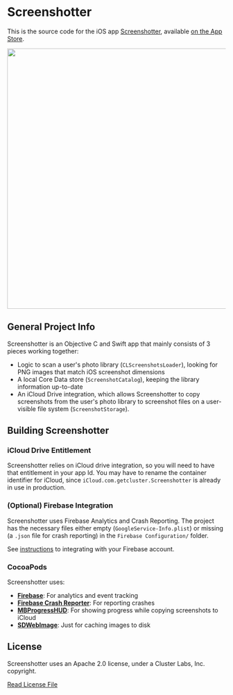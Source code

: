 # Screenshotter

This is the source code for the iOS app [Screenshotter](http://screenshotter.net/), available [on the App Store](https://itunes.apple.com/us/app/screenshotter-organize-manage/id826596892?mt=8).

<p align="center"><img style="height:600px;width:auto" src="http://screenshotter.net/lib/images/iphone.png"/></p>

## General Project Info

Screenshotter is an Objective C and Swift app that mainly consists of 3 pieces working together:

* Logic to scan a user's photo library (`CLScreenshotsLoader`), looking for PNG images that match iOS screenshot dimensions
* A local Core Data store (`ScreenshotCatalog`), keeping the library information up-to-date
* An iCloud Drive integration, which allows Screenshotter to copy screenshots from the user's photo library to screenshot files on a user-visible file system (`ScreenshotStorage`).

## Building Screenshotter

### iCloud Drive Entitlement
Screenshotter relies on iCloud drive integration, so you will need to have that entitlement in your app Id. You may have to rename the container identifier for iCloud, since `iCloud.com.getcluster.Screenshotter` is already in use in production.

### (Optional) Firebase Integration
Screenshotter uses Firebase Analytics and Crash Reporting. The project has the necessary files either empty (`GoogleService-Info.plist`) or missing (a `.json` file for crash reporting) in the `Firebase Configuration/` folder. 

See [instructions](https://github.com/LaunchKit/screenshotter-ios/blob/master/Screenshotter/Screenshotter/Analytics/Firebase%20Configuration/Instructions.md) to integrating with your Firebase account.

### CocoaPods
Screenshotter uses:

* **[Firebase](https://cocoapods.org/pods/Firebase)**: For analytics and event tracking
* **[Firebase Crash Reporter](https://cocoapods.org/pods/FirebaseCrash)**: For reporting crashes
* **[MBProgressHUD](https://cocoapods.org/pods/MBProgressHUD)**: For showing progress while copying screenshots to iCloud
* **[SDWebImage](https://cocoapods.org/pods/SDWebImage)**: Just for caching images to disk

## License
Screenshotter uses an Apache 2.0 license, under a Cluster Labs, Inc. copyright.

[Read License File](https://github.com/LaunchKit/screenshotter-ios/blob/master/LICENSE)
